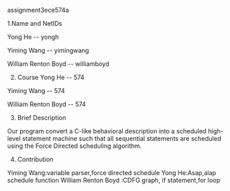 assignment3ece574a

1.Name and NetIDs

Yong He -- yongh

Yiming Wang -- yimingwang

William Renton Boyd -- williamboyd

2. Course
Yong He -- 574

Yiming Wang -- 574

William Renton Boyd -- 574

3. Brief Description

Our program convert a C-like behavioral description into a scheduled high-level statement machine such that all sequential statements are scheduled using the Force Directed scheduling algorithm.

4. Contribution

Yiming Wang:variable parser,force directed schedule
Yong He:Asap,alap schedule function
William Renton Boyd :CDFG graph, if statement,for loop
